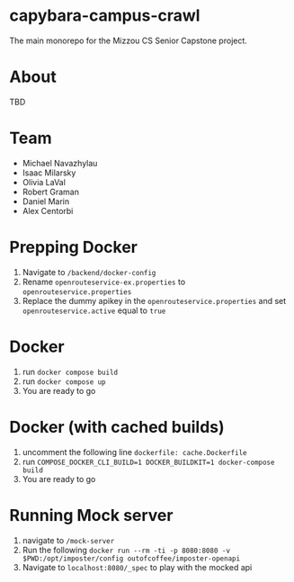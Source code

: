 # capybara-campus-crawl
The main monorepo for the Mizzou CS Senior Capstone project.

# About
TBD

# Team
- Michael Navazhylau
- Isaac Milarsky
- Olivia LaVal
- Robert Graman
- Daniel Marin
- Alex Centorbi

# Prepping Docker
1. Navigate to `/backend/docker-config`
2. Rename `openrouteservice-ex.properties` to `openrouteservice.properties`
3. Replace the dummy apikey in the `openrouteservice.properties` and set `openrouteservice.active` equal to `true`

# Docker
1. run `docker compose build`
2. run `docker compose up`
3. You are ready to go

# Docker (with cached builds)
1. uncomment the following line
`dockerfile: cache.Dockerfile`
2. run `COMPOSE_DOCKER_CLI_BUILD=1 DOCKER_BUILDKIT=1 docker-compose build`
3. You are ready to go

# Running Mock server
1. navigate to `/mock-server`
2. Run the following
`docker run --rm -ti -p 8080:8080 -v $PWD:/opt/imposter/config outofcoffee/imposter-openapi`
3. Navigate to `localhost:8080/_spec` to play with the mocked api
